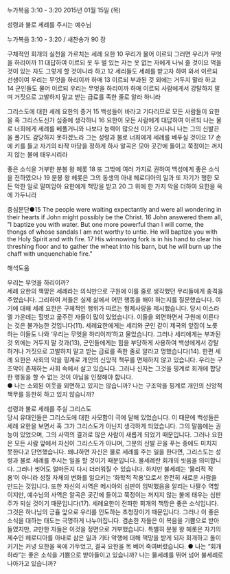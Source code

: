 누가복음 3:10 - 3:20 
2015년 01월 15일 (목)

성령과 불로 세례를 주시는 예수님



누가복음 3:10 - 3:20 / 새찬송가 90 장


구체적인 회개의 실천을 가르치는 세례 요한
10 무리가 물어 이르되 그러면 우리가 무엇을 하리이까 11 대답하여 이르되 옷 두 벌 있는 자는 옷 없는 자에게 나눠 줄 것이요 먹을 것이 있는 자도 그렇게 할 것이니라 하고 12 세리들도 세례를 받고자 하여 와서 이르되 선생이여 우리는 무엇을 하리이까 하매 13 이르되 부과된 것 외에는 거두지 말라 하고 14 군인들도 물어 이르되 우리는 무엇을 하리이까 하매 이르되 사람에게서 강탈하지 말며 거짓으로 고발하지 말고 받는 급료를 족한 줄로 알라 하니라

그리스도에 대한 세례 요한의 증거
15 백성들이 바라고 기다리므로 모든 사람들이 요한을 혹 그리스도신가 심중에 생각하니 16 요한이 모든 사람에게 대답하여 이르되 나는 물로 너희에게 세례를 베풀거니와 나보다 능력이 많으신 이가 오시나니 나는 그의 신발끈을 풀기도 감당하지 못하겠노라 그는 성령과 불로 너희에게 세례를 베푸실 것이요 17 손에 키를 들고 자기의 타작 마당을 정하게 하사 알곡은 모아 곳간에 들이고 쭉정이는 꺼지지 않는 불에 태우시리라 

좋은 소식을 거부한 분봉 왕 헤롯
18 또 그밖에 여러 가지로 권하여 백성에게 좋은 소식을 전하였으나 19 분봉 왕 헤롯은 그의 동생의 아내 헤로디아의 일과 또 자기가 행한 모든 악한 일로 말미암아 요한에게 책망을 받고 20 그 위에 한 가지 악을 더하여 요한을 옥에 가두니라 

중심문단●15 The people were waiting expectantly and were all wondering in their hearts if John might possibly be the Christ. 16 John answered them all, "I baptize you with water. But one more powerful than I will come, the thongs of whose sandals I am not worthy to untie. He will baptize you with the Holy Spirit and with fire. 17 His winnowing fork is in his hand to clear his threshing floor and to gather the wheat into his barn, but he will burn up the chaff with unquenchable fire."

해석도움





우리는 무엇을 하리이까?  
세례 요한의 책망은 세례라는 의식만으로 구원에 이를 줄로 생각했던 무리들에게 충격을 주었습니다. 그리하여 저들은 실제 삶에서 어떤 행동을 해야 하는지를 질문했습니다. 여기에 대해 세례 요한은 구체적인 행위가 따르는 형제사랑을 제시했습니다. 당시 이스라엘 가운데는 헐벗고 굶주린 자들이 많이 있었습니다. 이들을 외면하면서 구원에 이른다는 것은 불가능한 것입니다(11). 세례요한에게는 세리와 군인 같이 제국의 앞잡이 노릇 하는 이들도 나와 ‘우리는 무엇을 하리이까’하고 물었습니다. 그러나 세리에게는 부과된 것 외에는 거두지 말 것과(13), 군인들에게는 힘을 부당하게 사용하여 백성에게서 강탈하거나 거짓으로 고발하지 말고 받는 급료를 족한 줄로 알라고 명했습니다(14). 한편 세례 요한은 사회의 악을 핑계로 개인의 신앙적 책무를 면제하지 않고 있습니다. 우리는 구조악이 존재하는 사회 속에서 살고 있습니다. 그러나 신자는 그것을 핑계로 회개에 합당한 행동을 할 수 없는 것이 아님을 인정해야 합니다.      
● 나는 소외된 이웃을 외면하고 있지는 않습니까? 나는 구조악을 핑계로 개인의 신앙적 책무를 등한히 하고 있지 않습니까? 

성령과 불로 세례를 주실 그리스도  
당시 유대인들은 그리스도에 대한 사모함이 극에 달해 있었습니다. 이 때문에 백성들은 세례 요한을 보면서 혹 그가 그리스도가 아닌지 생각하게 되었습니다. 그의 말씀에는 권능이 있었으며, 그의 사역의 결과로 많은 사람이 새롭게 되었기 때문입니다. 그러나 요한은 모든 사람 앞에서 자신이 그리스도가 아니며, 그분의 신발 끈을 푸는 종에도 미치지 못한다고 단언했습니다. 왜냐하면 자신은 물로 세례를 주는 일을 한다면, 그리스도는 성령과 불로 세례를 주시는 일을 할 것이기 때문입니다. 물세례란 회개의 씻음을 의미합니다. 그러나 씻어도 얼마든지 다시 더러워질 수 있습니다. 하지만 불세례는 ‘물리적 작용’이 아니라 성질 자체의 변화를 일으키는 ‘화학적 작용’으로서 완전히 새로운 사람을 만드는 것입니다. 또한 자신의 사역은 메시아의 심판이 임박했음을 알리는 나팔수 역할이지만, 예수님의 사역은 알곡은 곳간에 들이고 쭉정이는 꺼지지 않는 불에 태우는 심판주가 되실 것이기 때문입니다(17). 세례요한이 전파한 회개의 책망은 좋은 소식입니다. 그것은 하나님의 긍휼 앞으로 우리를 인도하는 초청장이기 때문입니다. 그러나 이 좋은 소식을 대하는 태도는 극명하게 나누어집니다. 겸손한 자들은 이 복음을 기쁨으로 받아들였지만, 교만한 자들은 이것을 정면으로 거부했습니다. 특별히 분봉 왕 헤롯은 자기의 제수인 헤로디아를 아내로 삼은 일과 기타 악행에 대해 책망을 받게 되자 회개하고 돌이키기는 커녕 요한을 옥에 가두었고, 결국 요한을 목 베어 죽여버렸습니다. 
● 나는 “회개하라”는 좋은 소식을 기쁨으로 받아들이고 있습니까? 나는 물세례를 뛰어 넘어 불세례로 나아가고 있습니까?